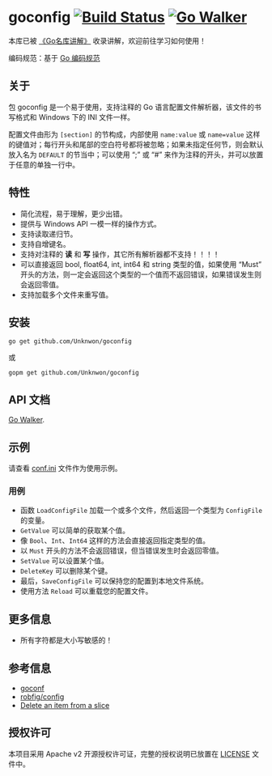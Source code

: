 goconfig [![Build Status](https://drone.io/github.com/Unknwon/goconfig/status.png)](https://drone.io/github.com/Unknwon/goconfig/latest) [![Go Walker](http://gowalker.org/api/v1/badge)](http://gowalker.org/github.com/Unknwon/goconfig) 
========

本库已被 [《Go名库讲解》](https://github.com/Unknwon/go-rock-libraries-showcases/tree/master/lectures/01-goconfig) 收录讲解，欢迎前往学习如何使用！

编码规范：基于 [Go 编码规范](https://github.com/Unknwon/go-code-convention)

## 关于

包 goconfig 是一个易于使用，支持注释的 Go 语言配置文件解析器，该文件的书写格式和 Windows 下的 INI 文件一样。

配置文件由形为 `[section]` 的节构成，内部使用 `name:value` 或 `name=value` 这样的键值对；每行开头和尾部的空白符号都将被忽略；如果未指定任何节，则会默认放入名为 `DEFAULT` 的节当中；可以使用 “;” 或 “#” 来作为注释的开头，并可以放置于任意的单独一行中。
	
## 特性
	
- 简化流程，易于理解，更少出错。
- 提供与 Windows API 一模一样的操作方式。
- 支持读取递归节。
- 支持自增键名。
- 支持对注释的 **读** 和 **写** 操作，其它所有解析器都不支持！！！！
- 可以直接返回 bool, float64, int, int64 和 string 类型的值，如果使用 “Must” 开头的方法，则一定会返回这个类型的一个值而不返回错误，如果错误发生则会返回零值。
- 支持加载多个文件来重写值。

## 安装
	
	go get github.com/Unknwon/goconfig

或

	gopm get github.com/Unknwon/goconfig


## API 文档

[Go Walker](http://gowalker.org/github.com/Unknwon/goconfig).

## 示例

请查看 [conf.ini](testdata/conf.ini) 文件作为使用示例。

### 用例

- 函数 `LoadConfigFile` 加载一个或多个文件，然后返回一个类型为 `ConfigFile` 的变量。
- `GetValue` 可以简单的获取某个值。
- 像 `Bool`、`Int`、`Int64` 这样的方法会直接返回指定类型的值。
- 以 `Must` 开头的方法不会返回错误，但当错误发生时会返回零值。
- `SetValue` 可以设置某个值。
- `DeleteKey` 可以删除某个键。
- 最后，`SaveConfigFile` 可以保持您的配置到本地文件系统。
- 使用方法 `Reload` 可以重载您的配置文件。

## 更多信息

- 所有字符都是大小写敏感的！

## 参考信息

- [goconf](http://code.google.com/p/goconf/)
- [robfig/config](https://github.com/robfig/config)
- [Delete an item from a slice](https://groups.google.com/forum/?fromgroups=#!topic/golang-nuts/lYz8ftASMQ0)

## 授权许可

本项目采用 Apache v2 开源授权许可证，完整的授权说明已放置在 [LICENSE](LICENSE) 文件中。

